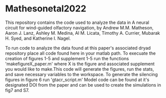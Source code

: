 # Mathesonetal2022

This repository contains the code used to analyze the data in A neural circuit for wind-guided olfactory navigation, by Andrew M.M. Matheson, Aaron J. Lanz, Ashley M. Medina, Al M. Licata, Timothy A. Currier, Mubarak H. Syed, and Katherine I. Nagel. 

To run code to analyze the data found at this paper's associated dryad repository place all code found here in your matlab path. 
To execuate the creation of figures 1-5 and supplement 1-5 run the functions 'makefigureX_paper.m' where X is the figure and associated supplement you would like to make.This code will generate the figures, run the stats, and save necessary variables to the workspace. To generate the silencing figures in figure 6 run 'gtacr_script.m' 
Model code can be found at it's designated DOI from the paper and can be used to create the simulations in fig7 and S7. 
